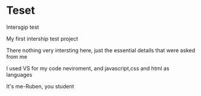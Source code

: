# Teset
Intersgip test

My first intership test project

There nothing very intersting here, just the essential details that were asked from me

I used VS for my code neviroment, and javascript,css and html as languages

It's me-Ruben, you student
